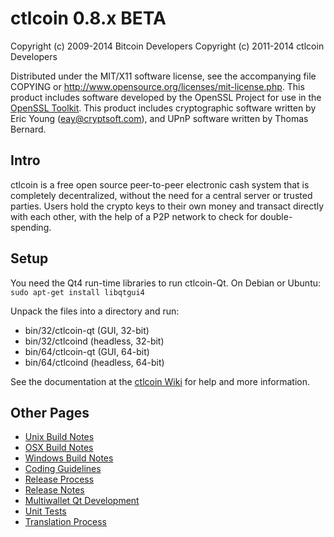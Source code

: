 ctlcoin 0.8.x BETA
====================

Copyright (c) 2009-2014 Bitcoin Developers
Copyright (c) 2011-2014 ctlcoin Developers

Distributed under the MIT/X11 software license, see the accompanying
file COPYING or http://www.opensource.org/licenses/mit-license.php.
This product includes software developed by the OpenSSL Project for use in the [OpenSSL Toolkit](http://www.openssl.org/). This product includes
cryptographic software written by Eric Young ([eay@cryptsoft.com](mailto:eay@cryptsoft.com)), and UPnP software written by Thomas Bernard.


Intro
---------------------
ctlcoin is a free open source peer-to-peer electronic cash system that is
completely decentralized, without the need for a central server or trusted
parties.  Users hold the crypto keys to their own money and transact directly
with each other, with the help of a P2P network to check for double-spending.


Setup
---------------------
You need the Qt4 run-time libraries to run ctlcoin-Qt. On Debian or Ubuntu:
	`sudo apt-get install libqtgui4`

Unpack the files into a directory and run:

- bin/32/ctlcoin-qt (GUI, 32-bit)
- bin/32/ctlcoind (headless, 32-bit)
- bin/64/ctlcoin-qt (GUI, 64-bit)
- bin/64/ctlcoind (headless, 64-bit)

See the documentation at the [ctlcoin Wiki](http://ctlcoin.info)
for help and more information.


Other Pages
---------------------
- [Unix Build Notes](build-unix.md)
- [OSX Build Notes](build-osx.md)
- [Windows Build Notes](build-msw.md)
- [Coding Guidelines](coding.md)
- [Release Process](release-process.md)
- [Release Notes](release-notes.md)
- [Multiwallet Qt Development](multiwallet-qt.md)
- [Unit Tests](unit-tests.md)
- [Translation Process](translation_process.md)
